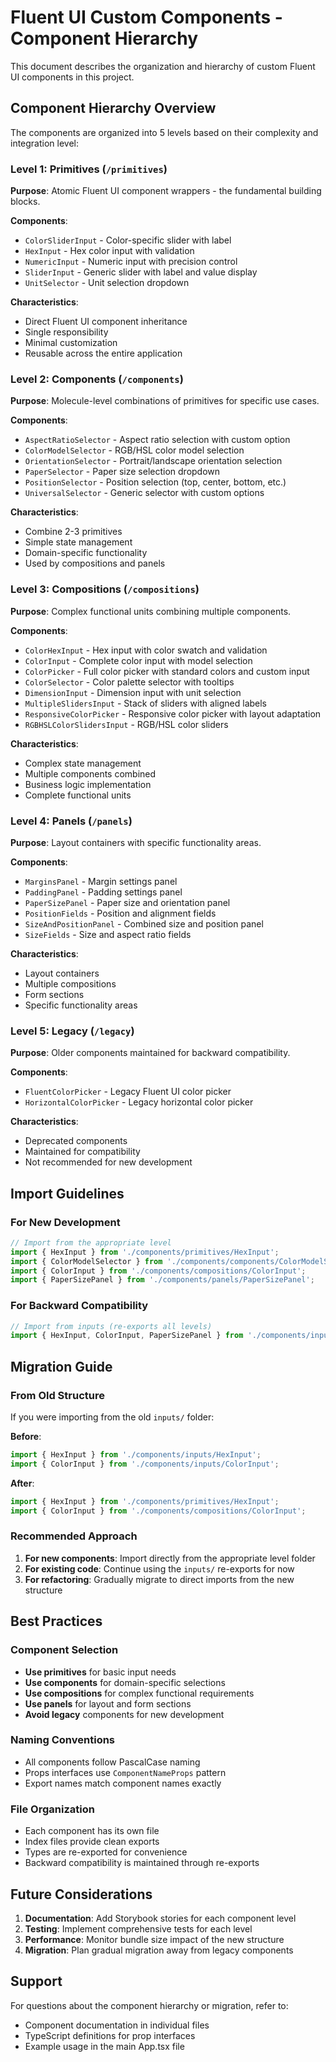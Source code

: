 # Fluent UI Custom Components - Component Hierarchy

This document describes the organization and hierarchy of custom Fluent UI components in this project.

## Component Hierarchy Overview

The components are organized into 5 levels based on their complexity and integration level:

### Level 1: Primitives (`/primitives`)
**Purpose**: Atomic Fluent UI component wrappers - the fundamental building blocks.

**Components**:
- `ColorSliderInput` - Color-specific slider with label
- `HexInput` - Hex color input with validation
- `NumericInput` - Numeric input with precision control
- `SliderInput` - Generic slider with label and value display
- `UnitSelector` - Unit selection dropdown

**Characteristics**:
- Direct Fluent UI component inheritance
- Single responsibility
- Minimal customization
- Reusable across the entire application

### Level 2: Components (`/components`)
**Purpose**: Molecule-level combinations of primitives for specific use cases.

**Components**:
- `AspectRatioSelector` - Aspect ratio selection with custom option
- `ColorModelSelector` - RGB/HSL color model selection
- `OrientationSelector` - Portrait/landscape orientation selection
- `PaperSelector` - Paper size selection dropdown
- `PositionSelector` - Position selection (top, center, bottom, etc.)
- `UniversalSelector` - Generic selector with custom options

**Characteristics**:
- Combine 2-3 primitives
- Simple state management
- Domain-specific functionality
- Used by compositions and panels

### Level 3: Compositions (`/compositions`)
**Purpose**: Complex functional units combining multiple components.

**Components**:
- `ColorHexInput` - Hex input with color swatch and validation
- `ColorInput` - Complete color input with model selection
- `ColorPicker` - Full color picker with standard colors and custom input
- `ColorSelector` - Color palette selector with tooltips
- `DimensionInput` - Dimension input with unit selection
- `MultipleSlidersInput` - Stack of sliders with aligned labels
- `ResponsiveColorPicker` - Responsive color picker with layout adaptation
- `RGBHSLColorSlidersInput` - RGB/HSL color sliders

**Characteristics**:
- Complex state management
- Multiple components combined
- Business logic implementation
- Complete functional units

### Level 4: Panels (`/panels`)
**Purpose**: Layout containers with specific functionality areas.

**Components**:
- `MarginsPanel` - Margin settings panel
- `PaddingPanel` - Padding settings panel
- `PaperSizePanel` - Paper size and orientation panel
- `PositionFields` - Position and alignment fields
- `SizeAndPositionPanel` - Combined size and position panel
- `SizeFields` - Size and aspect ratio fields

**Characteristics**:
- Layout containers
- Multiple compositions
- Form sections
- Specific functionality areas

### Level 5: Legacy (`/legacy`)
**Purpose**: Older components maintained for backward compatibility.

**Components**:
- `FluentColorPicker` - Legacy Fluent UI color picker
- `HorizontalColorPicker` - Legacy horizontal color picker

**Characteristics**:
- Deprecated components
- Maintained for compatibility
- Not recommended for new development

## Import Guidelines

### For New Development
```typescript
// Import from the appropriate level
import { HexInput } from './components/primitives/HexInput';
import { ColorModelSelector } from './components/components/ColorModelSelector';
import { ColorInput } from './components/compositions/ColorInput';
import { PaperSizePanel } from './components/panels/PaperSizePanel';
```

### For Backward Compatibility
```typescript
// Import from inputs (re-exports all levels)
import { HexInput, ColorInput, PaperSizePanel } from './components/inputs';
```

## Migration Guide

### From Old Structure
If you were importing from the old `inputs/` folder:

**Before**:
```typescript
import { HexInput } from './components/inputs/HexInput';
import { ColorInput } from './components/inputs/ColorInput';
```

**After**:
```typescript
import { HexInput } from './components/primitives/HexInput';
import { ColorInput } from './components/compositions/ColorInput';
```

### Recommended Approach
1. **For new components**: Import directly from the appropriate level folder
2. **For existing code**: Continue using the `inputs/` re-exports for now
3. **For refactoring**: Gradually migrate to direct imports from the new structure

## Best Practices

### Component Selection
- **Use primitives** for basic input needs
- **Use components** for domain-specific selections
- **Use compositions** for complex functional requirements
- **Use panels** for layout and form sections
- **Avoid legacy** components for new development

### Naming Conventions
- All components follow PascalCase naming
- Props interfaces use `ComponentNameProps` pattern
- Export names match component names exactly

### File Organization
- Each component has its own file
- Index files provide clean exports
- Types are re-exported for convenience
- Backward compatibility is maintained through re-exports

## Future Considerations

1. **Documentation**: Add Storybook stories for each component level
2. **Testing**: Implement comprehensive tests for each level
3. **Performance**: Monitor bundle size impact of the new structure
4. **Migration**: Plan gradual migration away from legacy components

## Support

For questions about the component hierarchy or migration, refer to:
- Component documentation in individual files
- TypeScript definitions for prop interfaces
- Example usage in the main App.tsx file 